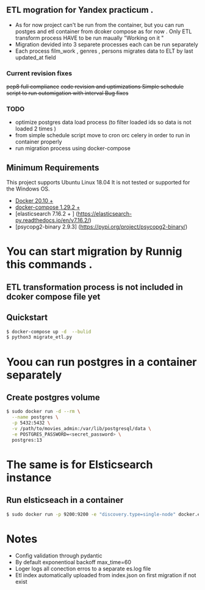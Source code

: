 ## ETL mogration for Yandex practicum .

- As for now project can't be run from the container,
     but you can run postges and etl container from dcoker compose as for now . Only ETL transform process HAVE to be run maually  "Working on it "   
- Migration devided into 3 separete processes each can be run separately
- Each process film_work , genres , persons  migrates data to ELT by last updated_at field 
### Current revision fixes 
   <s>pep8 full compliance</s>
   <del> code revision and uptimizations</s>
   <del>Simple schedule script to  run outomigation with interval</del>
   <del> Bug fixes</del>
### TODO
  - optimize postgres data load process (to filter loaded ids so data is not loaded 2 times  )
  - from simple schedule script move to cron orc celery in order to run in container properly
  - run migration process using docker-compose


## Minimum Requirements
This project supports Ubuntu Linux 18.04  It is not tested or supported for the Windows OS.

- [Docker 20.10 +](https://docs.docker.com/)
- [docker-compose  1.29.2 + ](https://docs.docker.com/compose/)
- [elasticsearch 7.16.2 + ]  (https://elasticsearch-py.readthedocs.io/en/v7.16.2/)
- [psycopg2-binary 2.9.3]  (https://pypi.org/project/psycopg2-binary/)


 # You can start migration by Runnig this commands . 
 ## ETL transformation process is not included in dcoker compose file yet 
## Quickstart

```bash
$ docker-compose up -d  --bulid 
$ python3 migrate_etl.py


```
# Yoou  can run postgres in a container separately
## Create postgres volume
```bash
$ sudo docker run -d --rm \
  --name postgres \
  -p 5432:5432 \
  -v /path/to/movies_admin:/var/lib/postgresql/data \
  -e POSTGRES_PASSWORD=<secret_password> \
  postgres:13 


```
#  The same is for Elsticsearch instance
## Run elsticseach in a container
```bash
$ sudo docker run -p 9200:9200 -e "discovery.type=single-node" docker.elastic.co/elasticsearch/elasticsearch:7.7.0 ^C

```
# Notes 
- Config validation through pydantic 
- By default exponentioal backoff max_time=60  
- Loger logs all conection erros to  a separate es.log file 
- Etl index automatically uploaded from index.json on first migration if not exist
